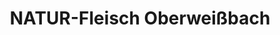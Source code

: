 ---
title: "NATUR-Fleisch Oberweißbach"
url: /neuhaus-am-rennweg/natur-fleisch-oberweissbach-sonneberger-strasse/
shop: Metzgerei
---
